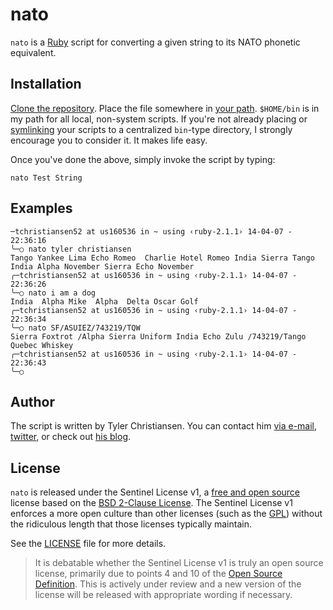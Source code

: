 # nato

`nato` is a [Ruby][1] script for converting a given string to its NATO
phonetic equivalent.

## Installation

[Clone the repository][2].  Place the file somewhere in [your path][3].
`$HOME/bin` is in my path for all local, non-system scripts.  If you're
not already placing or [symlinking][4] your scripts to a centralized
`bin`-type directory, I strongly encourage you to consider it.  It makes
life easy.

Once you've done the above, simply invoke the script by typing:

```
nato Test String
```

## Examples

```
─tchristiansen52 at us160536 in ~ using ‹ruby-2.1.1› 14-04-07 - 22:36:16
╰─○ nato tyler christiansen
Tango Yankee Lima Echo Romeo  Charlie Hotel Romeo India Sierra Tango
India Alpha November Sierra Echo November
╭─tchristiansen52 at us160536 in ~ using ‹ruby-2.1.1› 14-04-07 - 22:36:26
╰─○ nato i am a dog
India  Alpha Mike  Alpha  Delta Oscar Golf
╭─tchristiansen52 at us160536 in ~ using ‹ruby-2.1.1› 14-04-07 - 22:36:34
╰─○ nato SF/ASUIEZ/743219/TQW
Sierra Foxtrot /Alpha Sierra Uniform India Echo Zulu /743219/Tango
Quebec Whiskey
╭─tchristiansen52 at us160536 in ~ using ‹ruby-2.1.1› 14-04-07 - 22:36:43
╰─○
```

## Author

The script is written by Tyler Christiansen.  You can contact him <a
href="mailto:tyler@oss-stack.io?GitHub - nato">via e-mail</a>,
[twitter][5], or check out [his blog][6].

## License

`nato` is released under the Sentinel License v1, a [free and open
source][7] license based on the [BSD 2-Clause License][8].  The Sentinel
License v1 enforces a more open culture than other licenses (such as the
[GPL][9]) without the ridiculous length that those licenses typically
maintain.

See the [LICENSE][10] file for more details.

> It is debatable whether the Sentinel License v1 is truly an open
> source license, primarily due to points 4 and 10 of the [Open Source
> Definition][7].  This is actively under review and a new version of
> the license will be released with appropriate wording if necessary.

[1]: https://www.ruby-lang.org/en/ "Ruby Language Home"
[2]: http://git-scm.com/book/en/Git-Basics-Getting-a-Git-Repository#Cloning-an-Existing-Repository "Clone an Existing Repository"
[3]: http://www.tech-recipes.com/rx/2621/os_x_change_path_environment_variable/ "Modify OS X Path"
[4]: http://gigaom.com/2011/04/27/how-to-create-and-use-symlinks-on-a-mac/ "Symlinking for Mac Users"
[5]: https://twitter.com/oss_stack "Tyler Christiansen's Twitter"
[6]: http://oss-stack.io/ "The Operations Supporting Systems Stack"
[7]: http://opensource.org/osd "Open Source Definition"
[8]: http://opensource.org/licenses/BSD-2-Clause "BSD 2-Clause Definition"
[9]: http://opensource.org/licenses/gpl-license "GPL Licenses"
[10]: LICENSE "Sentinel License v1"
